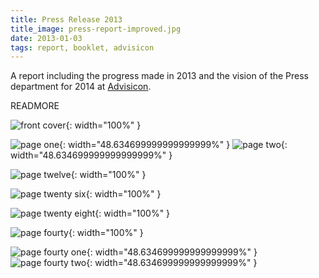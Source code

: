 ```yaml
---
title: Press Release 2013
title_image: press-report-improved.jpg
date: 2013-01-03
tags: report, booklet, advisicon
---
```


A report including the progress made in 2013 and the vision of the Press 
department for 2014 at [Advisicon](http://advisicon.com).

READMORE

![front cover](/images/press-report-improved.jpg){: width="100%" }

![page one](/images/press-report-improved2.jpg){: width="48.634699999999999999%" }
![page two](/images/press-report-improved3.jpg){: width="48.634699999999999999%" }

![page twelve](/images/press-report-improved11.jpg){: width="100%" }

![page twenty six](/images/press-report-improved25.jpg){: width="100%" }

![page twenty eight](/images/press-report-improved27.jpg){: width="100%" }

![page fourty](/images/press-report-improved39.jpg){: width="100%" }

![page fourty one](/images/press-report-improved40.jpg){: width="48.634699999999999999%" }
![page fourty two](/images/press-report-improved41.jpg){: width="48.634699999999999999%" }

